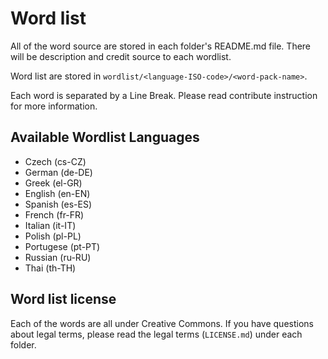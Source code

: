 # Word list
All of the word source are stored in each folder's README.md file. There will be description and credit source to each wordlist.

Word list are stored in `wordlist/<language-ISO-code>/<word-pack-name>`.

Each word is separated by a Line Break. Please read contribute instruction for more information.

## Available Wordlist Languages
- Czech (cs-CZ)
- German (de-DE)
- Greek (el-GR)
- English (en-EN)
- Spanish (es-ES)
- French (fr-FR)
- Italian (it-IT)
- Polish (pl-PL)
- Portugese (pt-PT)
- Russian (ru-RU)
- Thai (th-TH)

## Word list license
Each of the words are all under Creative Commons. If you have questions about legal terms, please read the legal terms (`LICENSE.md`) under each folder.
